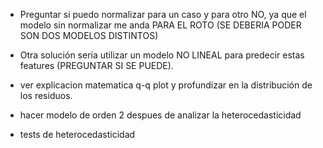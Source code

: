 -  Preguntar si puedo normalizar para un caso y para otro NO, ya que el modelo sin normalizar me anda PARA EL ROTO (SE DEBERIA PODER SON DOS MODELOS DISTINTOS)
-  Otra solución sería utilizar un modelo NO LINEAL para predecir estas features (PREGUNTAR SI SE PUEDE). 

-  ver explicacion matematica q-q plot y profundizar en la distribución de los residuos.

- hacer modelo de orden 2 despues de analizar la heterocedasticidad
- tests de heterocedasticidad
